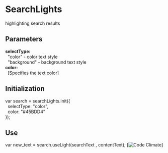 SearchLights
============

highlighting search results

## Parameters
  <strong>selectType:</strong><br>
  &nbsp;&nbsp;"color" - color text style<br>
  &nbsp;&nbsp;"background" - background text style<br>
  <strong>color:</strong><br>
  &nbsp;&nbsp;[Specifies the text color]<br>

## Initialization
  var search = searchLights.init({<br>
		&nbsp;&nbsp;selectType: "color",<br>
		&nbsp;&nbsp;color: "#45BDD4"<br>
	});<br>

## Use
  var new_text = search.useLight(searchText , contentText);
  [![Code Climate](https://codeclimate.com/github/pivotal/jasmine.png)]
